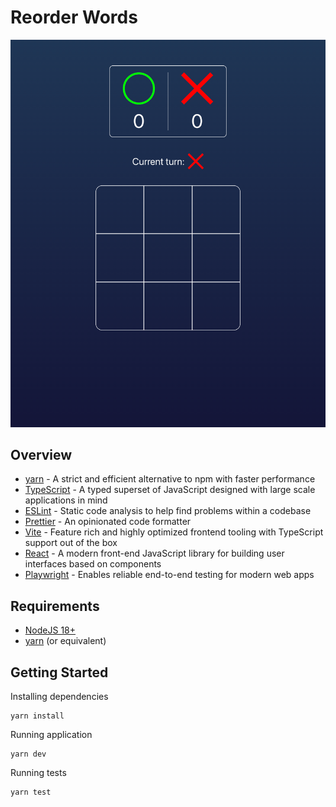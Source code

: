# Reorder Words

![](/preview.png)

## Overview

- [yarn](https://yarnpkg.com/) - A strict and efficient alternative to npm with faster performance
- [TypeScript](https://www.typescriptlang.org) - A typed superset of JavaScript designed with large scale applications in mind
- [ESLint](https://eslint.org) - Static code analysis to help find problems within a codebase
- [Prettier](https://prettier.io) - An opinionated code formatter
- [Vite](https://vitejs.dev) - Feature rich and highly optimized frontend tooling with TypeScript support out of the box
- [React](https://react.dev) - A modern front-end JavaScript library for building user interfaces based on components
- [Playwright](https://playwright.dev) - Enables reliable end-to-end testing for modern web apps

## Requirements

- [NodeJS 18+](https://nodejs.org/en)
- [yarn](https://yarnpkg.com/) (or equivalent)

## Getting Started

Installing dependencies

```
yarn install
```

Running application

```
yarn dev
```

Running tests

```
yarn test
```
